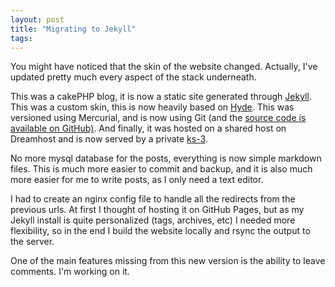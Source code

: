 ```yaml
---
layout: post
title: "Migrating to Jekyll"
tags:
---
```


You might have noticed that the skin of the website changed. Actually, I've
updated pretty much every aspect of the stack underneath.

This was a cakePHP blog, it is now a static site generated through
[Jekyll](http://jekyllrb.com/). This was a custom skin, this is now heavily
based on [Hyde](https://github.com/poole/hyde). This was versioned using
Mercurial, and is now using Git (and the [source code is available on
GitHub)](https://github.com/pixelastic/blog.pixelastic.com). And finally, it
was hosted on a shared host on Dreamhost and is now served by a private
[ks-3](https://www.kimsufi.com/).

No more mysql database for the posts, everything is now simple markdown files.
This is much more easier to commit and backup, and it is also much more easier
for me to write posts, as I only need a text editor.

I had to create an nginx config file to handle all the redirects from the
previous urls. At first I thought of hosting it on GitHub Pages, but as my
Jekyll install is quite personalized (tags, archives, etc) I needed more
flexibility, so in the end I build the website locally and rsync the output to
the server.

One of the main features missing from this new version is the ability to leave
comments. I'm working on it.

